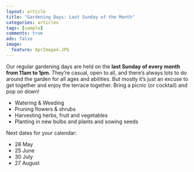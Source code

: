 ```yaml
---
layout: article
title: "Gardening Days: Last Sunday of the Month"
categories: articles
tags: [sample]
comments: true
ads: false
image:
  feature: AprImage4.JPG
---
```


Our regular gardening days are held on the **last Sunday of every month from 11am to 1pm**. They’re casual, open to all, and there’s always lots to do around the garden for all ages and abilities. But mostly it’s just an excuse to get together and enjoy the terrace together. Bring a picnic (or cocktail) and pop on down!

+ Watering & Weeding
+ Pruning flowers & shrubs
+ Harvesting herbs, fruit and vegetables
+ Planting in new bulbs and plants and sowing seeds

Next dates for your calendar:

+ 28 May
+ 25 June
+ 30 July
+ 27 August
